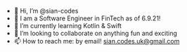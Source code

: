 - 👋 Hi, I’m @sian-codes
- 👀 I am a Software Engineer in FinTech as of 6.9.21! 
- 🌱 I’m currently learning Kotlin & Swift
- 💞️ I’m looking to collaborate on anything fun and exciting 
- 📫 How to reach me: by email! sian.codes.uk@gmail.com

<!---
sian-codes/sian-codes is a ✨ special ✨ repository because its `README.md` (this file) appears on your GitHub profile.
You can click the Preview link to take a look at your changes.
--->

